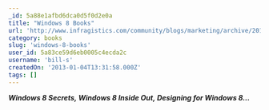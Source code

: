 ```yaml
---
_id: 5a88e1afbd6dca0d5f0d2e0a
title: "Windows 8 Books"
url: 'http://www.infragistics.com/community/blogs/marketing/archive/2012/12/31/windows-8-books.aspx'
category: books
slug: 'windows-8-books'
user_id: 5a83ce59d6eb0005c4ecda2c
username: 'bill-s'
createdOn: '2013-01-04T13:31:58.000Z'
tags: []
---
```


<strong><em>Windows 8 Secrets, <strong><em>Windows 8 Inside Out, <strong><em>Designing for Windows 8...</em></strong></em></strong></em></strong>
